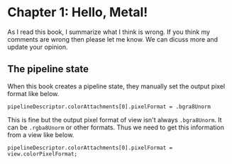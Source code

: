 # Chapter 1: Hello, Metal!

As I read this book, I summarize what I think is wrong. If you think my comments are wrong then please let me know. We can dicuss more and update your opinion.

## The pipeline state

When this book creates a pipeline state, they manually set the output pixel format like below.

```
pipelineDescriptor.colorAttachments[0].pixelFormat = .bgra8Unorm
```

This is fine but the output pixel format of view isn't always `.bgra8Unorm`. It can be `.rgba8Unorm` or other formats. Thus we need to get this information from a view like below.

```
pipelineDescriptor.colorAttachments[0].pixelFormat = view.colorPixelFormat;
```
